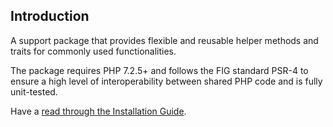 ## Introduction

A support package that provides flexible and reusable helper methods and traits for commonly used functionalities.

The package requires PHP 7.2.5+ and follows the FIG standard PSR-4 to ensure a high level of interoperability between shared PHP code and is fully unit-tested.

Have a [read through the Installation Guide](#installation).
